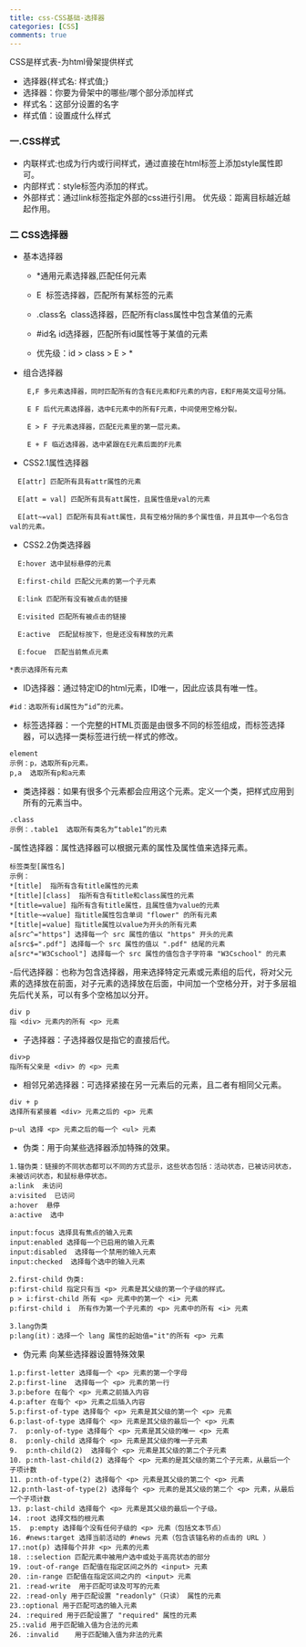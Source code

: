 ```yaml
---
title: css-CSS基础-选择器
categories: [CSS]
comments: true
---
```

CSS是样式表-为html骨架提供样式
- 选择器{样式名: 样式值;}
- 选择器：你要为骨架中的哪些/哪个部分添加样式
- 样式名：这部分设置的名字
- 样式值：设置成什么样式
### 一.CSS样式
- 内联样式:也成为行内或行间样式，通过直接在html标签上添加style属性即可。
- 内部样式：style标签内添加的样式。
- 外部样式：通过link标签指定外部的css进行引用。
优先级：距离目标越近越起作用。
### 二 CSS选择器

- 基本选择器
   - *通⽤元素选择器,匹配任何元素

   - E  标签选择器，匹配所有某标签的元素
   - .class名  class选择器，匹配所有class属性中包含某值的元素
   - #id名 id选择器，匹配所有id属性等于某值的元素
   - 优先级：id > class > E > *

- 组合选择器
   ```
    E,F 多元素选择器，同时匹配所有的含有E元素和F元素的内容，E和F用英文逗号分隔。

    E F 后代元素选择器，选中E元素中的所有F元素，中间使用空格分裂。

    E > F 子元素选择器，匹配E元素里的第一层元素。

    E + F 临近选择器，选中紧跟在E元素后面的F元素
   ```
- CSS2.1属性选择器
```
  E[attr] 匹配所有具有attr属性的元素

  E[att = val] 匹配所有具有att属性，且属性值是val的元素
  
  E[att~=val] 匹配所有具有att属性，具有空格分隔的多个属性值，并且其中一个名包含val的元素。
```
- CSS2.2伪类选择器
```
  E:hover 选中鼠标悬停的元素

  E:first-child 匹配父元素的第一个子元素

  E:link 匹配所有没有被点击的链接

  E:visited 匹配所有被点击的链接

  E:active  匹配鼠标按下，但是还没有释放的元素

  E:focue  匹配当前焦点元素
```
  

```
*表示选择所有元素
```
- ID选择器：通过特定ID的html元素，ID唯一，因此应该具有唯一性。
```
#id：选取所有id属性为“id”的元素。
```
- 标签选择器：一个完整的HTML页面是由很多不同的标签组成，而标签选择器，可以选择一类标签进行统一样式的修改。
```
element
示例：p，选取所有p元素。
p,a  选取所有p和a元素
```

- 类选择器：如果有很多个元素都会应用这个元素。定义一个类，把样式应用到所有的元素当中。
```
.class
示例：.table1  选取所有类名为“table1”的元素
```
-属性选择器：属性选择器可以根据元素的属性及属性值来选择元素。
```
标签类型[属性名]
示例：
*[title]  指所有含有title属性的元素
*[title][class]  指所有含有title和class属性的元素
*[title=value] 指所有含有title属性，且属性值为value的元素 
*[title~=value] 指title属性包含单词 "flower" 的所有元素 
*[title|=value] 指title属性以value为开头的所有元素	
a[src^="https"] 选择每一个 src 属性的值以 "https" 开头的元素
a[src$=".pdf"] 选择每一个 src 属性的值以 ".pdf" 结尾的元素
a[src*="W3Cschool"] 选择每一个 src 属性的值包含子字符串 "W3Cschool" 的元素
```
-后代选择器：也称为包含选择器，用来选择特定元素或元素组的后代，将对父元素的选择放在前面，对子元素的选择放在后面，中间加一个空格分开，对于多层祖先后代关系，可以有多个空格加以分开。
```
div p 
指 <div> 元素内的所有 <p> 元素
```

- 子选择器：子选择器仅是指它的直接后代。
```
div>p 
指所有父亲是 <div> 的 <p> 元素
```
- 相邻兄弟选择器：可选择紧接在另一元素后的元素，且二者有相同父元素。

```
div + p 
选择所有紧接着 <div> 元素之后的 <p> 元素

p~ul 选择 <p> 元素之后的每一个 <ul> 元素

```

- 伪类：用于向某些选择器添加特殊的效果。
```
1.锚伪类：链接的不同状态都可以不同的方式显示，这些状态包括：活动状态，已被访问状态，未被访问状态，和鼠标悬停状态。
a:link  未访问 
a:visited  已访问
a:hover  悬停
a:active  选中

input:focus 选择具有焦点的输入元素
input:enabled 选择每一个已启用的输入元素
input:disabled  选择每一个禁用的输入元素
input:checked  选择每个选中的输入元素

2.first-child 伪类:
p:first-child 指定只有当 <p> 元素是其父级的第一个子级的样式。
p > i:first-child 所有 <p> 元素中的第一个 <i> 元素
p:first-child i  所有作为第一个子元素的 <p> 元素中的所有 <i> 元素

3.lang伪类
p:lang(it)：选择一个 lang 属性的起始值="it"的所有 <p> 元素
```
- 伪元素
向某些选择器设置特殊效果
```
1.p:first-letter 选择每一个 <p> 元素的第一个字母
2.p:first-line  选择每一个 <p> 元素的第一行
3.p:before 在每个 <p> 元素之前插入内容
4.p:after 在每个 <p> 元素之后插入内容
5.p:first-of-type 选择每个 <p> 元素是其父级的第一个 <p> 元素
6.p:last-of-type 选择每个 <p> 元素是其父级的最后一个 <p> 元素
7.	p:only-of-type 选择每个 <p> 元素是其父级的唯一 <p> 元素
8.	p:only-child 选择每个 <p> 元素是其父级的唯一子元素
9.	p:nth-child(2) 	选择每个 <p> 元素是其父级的第二个子元素
10. p:nth-last-child(2) 选择每个 <p> 元素的是其父级的第二个子元素，从最后一个子项计数
11. p:nth-of-type(2) 选择每个 <p> 元素是其父级的第二个 <p> 元素
12.p:nth-last-of-type(2) 选择每个 <p> 元素的是其父级的第二个 <p> 元素，从最后一个子项计数
13.	p:last-child 选择每个 <p> 元素是其父级的最后一个子级。
14.	:root 选择文档的根元素
15.  p:empty 选择每个没有任何子级的 <p> 元素（包括文本节点）
16. #news:target 选择当前活动的 #news 元素（包含该锚名称的点击的 URL ）
17.:not(p) 选择每个并非 <p> 元素的元素
18. ::selection 匹配元素中被用户选中或处于高亮状态的部分
19. :out-of-range 匹配值在指定区间之外的 <input> 元素
20. :in-range 匹配值在指定区间之内的 <input> 元素
21. :read-write  用于匹配可读及可写的元素
22. :read-only 用于匹配设置 "readonly"（只读） 属性的元素
23.:optional 用于匹配可选的输入元素
24. :required 用于匹配设置了 "required" 属性的元素
25.:valid 用于匹配输入值为合法的元素
26.	:invalid 	用于匹配输入值为非法的元素
```